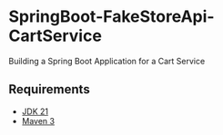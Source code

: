 # SpringBoot-FakeStoreApi-CartService
Building a Spring Boot Application for a Cart Service

## Requirements
- [JDK 21]([http://www.oracle.com/technetwork/java/javase/downloads/jdk8-downloads-2133151.html](https://www.oracle.com/java/technologies/javase/jdk21-archive-downloads.html)https://www.oracle.com/java/technologies/javase/jdk21-archive-downloads.html)
- [Maven 3](https://maven.apache.org)
